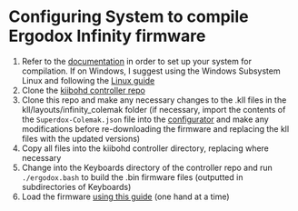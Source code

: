 # Configuring System to compile Ergodox Infinity firmware

1. Refer to the [documentation](https://github.com/kiibohd/controller/wiki) in order to set up your system for compilation. If on Windows, I suggest using the Windows Subsystem Linux and following the [Linux guide](https://github.com/kiibohd/controller/wiki/Linux-Setup)
1. Clone the [kiibohd controller repo](https://github.com/kiibohd/controller/tree/master/Keyboards)
1. Clone this repo and make any necessary changes to the .kll files in the kll/layouts/infinity_colemak folder (if necessary, import the contents of the `Superdox-Colemak.json` file into the [configurator](https://input.club/configurator-ergodox/) and make any modifications before re-downloading the firmware and replacing the kll files with the updated versions)
1. Copy all files into the kiibohd controller directory, replacing where necessary
1. Change into the Keyboards directory of the controller repo and run `./ergodox.bash` to build the .bin firmware files (outputted in subdirectories of Keyboards)
1. Load the firmware [using this guide](https://github.com/kiibohd/controller/wiki/Loading-DFU-Firmware) (one hand at a time)